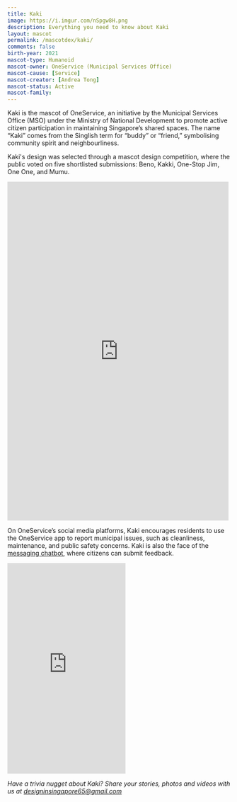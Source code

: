 ```yaml
---
title: Kaki
image: https://i.imgur.com/nSpgw8H.png
description: Everything you need to know about Kaki
layout: mascot
permalink: /mascotdex/kaki/
comments: false
birth-year: 2021
mascot-type: Humanoid
mascot-owner: OneService (Municipal Services Office)
mascot-cause: [Service]
mascot-creator: [Andrea Tong]
mascot-status: Active
mascot-family:
---
```


Kaki is the mascot of OneService, an initiative by the Municipal Services Office (MSO) under the Ministry of National Development to promote active citizen participation in maintaining Singapore’s shared spaces. The name “Kaki” comes from the Singlish term for “buddy” or “friend,” symbolising community spirit and neighbourliness.

Kaki's design was selected through a mascot design competition, where the public voted on five shortlisted submissions: Beno, Kakki, One-Stop Jim, One One, and Mumu.

<div class="fb-post-container">
<iframe src="https://www.facebook.com/plugins/post.php?href=https%3A%2F%2Fwww.facebook.com%2Foneservice.community%2Fposts%2Fpfbid024GN2vw2DkN4UXmYEJoGK5eutzofXNSdb2FXM7B4s1z9KG7rpuoSUGEkVTWoV66y4l&show_text=true&width=500" width="500" height="766" style="border:none;overflow:hidden" scrolling="no" frameborder="0" allowfullscreen="true" allow="autoplay; clipboard-write; encrypted-media; picture-in-picture; web-share"></iframe>
</div>

On OneService’s social media platforms, Kaki encourages residents to use the OneService app to report municipal issues, such as cleanliness, maintenance, and public safety concerns. Kaki is also the face of the <a href="https://www.oneservice.gov.sg/kaki">messaging chatbot</a>, where citizens can submit feedback.

<div class="fb-post-container">
<iframe src="https://www.facebook.com/plugins/video.php?height=476&href=https%3A%2F%2Fwww.facebook.com%2Freel%2F790999609351848%2F&show_text=false&width=267&t=0" width="267" height="476" style="border:none;overflow:hidden" scrolling="no" frameborder="0" allowfullscreen="true" allow="autoplay; clipboard-write; encrypted-media; picture-in-picture; web-share"></iframe>
</div>

<i>Have a trivia nugget about Kaki? Share your stories, photos and videos with us at designinsingapore65@gmail.com</i>
